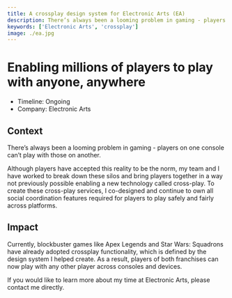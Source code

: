 ```yaml
---
title: A crossplay design system for Electronic Arts (EA)
description: There’s always been a looming problem in gaming - players on one platform can’t play with those one another. Over the years, the technology to make crossplay a reality has significantly matured.
keywords: ['Electronic Arts', 'crossplay']
image: ./ea.jpg
---
```


# Enabling millions of players to play with anyone, anywhere

- Timeline: Ongoing 
- Company: Electronic Arts

## Context

There’s always been a looming problem in gaming - players on one console can’t play with those on another.

Although players have accepted this reality to be the norm, my team and I have worked to break down these silos and bring players together in a way not previously possible enabling a new technology called cross-play.
To create these cross-play services, I co-designed and continue to own all social coordination features required for players to play safely and fairly across platforms.

## Impact

Currently, blockbuster games like Apex Legends and Star Wars: Squadrons have already adopted crossplay functionality, which is defined by the design system I helped create. As a result, players of both franchises can now play with any other player across consoles and devices.

If you would like to learn more about my time at Electronic Arts, please contact me directly.
